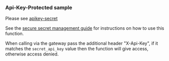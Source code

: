 ### Api-Key-Protected sample

Please see [apikey-secret](../apikey-secret/README.md)

See the [secure secret management guide](../../guide/secure_secret_management.md) for instructions on how to use this function.

When calling via the gateway pass the additional header "X-Api-Key", if it matches the `secret_api_key` value then the function will give access, otherwise access denied.
